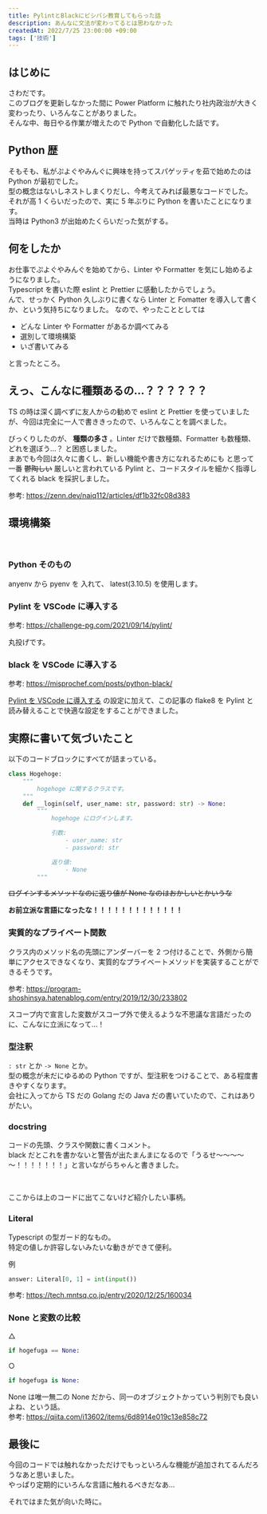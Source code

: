 ```yaml
---
title: PylintとBlackにビシバシ教育してもらった話
description: あんなに文法が変わってるとは思わなかった
createdAt: 2022/7/25 23:00:00 +09:00
tags: ['技術']
---
```


## はじめに

さわだです。  
このブログを更新しなかった間に Power Platform に触れたり社内政治が大きく変わったり、いろんなことがありました。  
そんな中、毎日やる作業が増えたので Python で自動化した話です。

## Python 歴

そもそも、私がぷよぐやみんぐに興味を持ってスパゲッティを茹で始めたのは Python が最初でした。  
型の概念はないしネストしまくりだし、今考えてみれば最悪なコードでした。  
それが高 1 くらいだったので、実に 5 年ぶりに Python を書いたことになります。  
当時は Python3 が出始めたくらいだった気がする。

## 何をしたか

お仕事でぷよぐやみんぐを始めてから、Linter や Formatter を気にし始めるようになりました。  
Typescript を書いた際 eslint と Prettier に感動したからでしょう。  
んで、せっかく Python 久しぶりに書くなら Linter と Fomatter を導入して書くか、という気持ちになりました。
なので、やったこととしては

-   どんな Linter や Formatter があるか調べてみる
-   選別して環境構築
-   いざ書いてみる

と言ったところ。

## えっ、こんなに種類あるの…？？？？？？

TS の時は深く調べずに友人からの勧めで eslint と Prettier を使っていましたが、今回は完全に一人で書ききったので、いろんなことを調べました。

びっくりしたのが、 **種類の多さ** 。Linter だけで数種類、Formatter も数種類、どれを選ぼう…？ と困惑しました。  
まあでも今回は久々に書くし、新しい機能や書き方になれるためにも と思って一番 ~~鬱陶しい~~ 厳しいと言われている Pylint と、コードスタイルを細かく指導してくれる black を採択しました。

参考: https://zenn.dev/naiq112/articles/df1b32fc08d383

## 環境構築

<br>

### Python そのもの

anyenv から pyenv を 入れて、 latest(3.10.5) を使用します。

### Pylint を VSCode に導入する

参考: https://challenge-pg.com/2021/09/14/pylint/

丸投げです。

### black を VSCode に導入する

参考: https://misprochef.com/posts/python-black/

[Pylint を VSCode に導入する](#pylint-を-vscode-に導入する) の設定に加えて、この記事の flake8 を Pylint と読み替えることで快適な設定をすることができました。

## 実際に書いて気づいたこと

以下のコードブロックにすべてが詰まっている。

```python
class Hogehoge:
    """
        hogehoge に関するクラスです。
    """
    def __login(self, user_name: str, password: str) -> None:
        """
            hogehoge にログインします。

            引数:
                - user_name: str
                - password: str

            返り値:
                - None
        """
```

~~ログインするメソッドなのに返り値が None なのはおかしいとかいうな~~

**お前立派な言語になったな！！！！！！！！！！！！！**

### 実質的なプライベート関数

クラス内のメソッド名の先頭にアンダーバーを 2 つ付けることで、外側から簡単にアクセスできなくなり、実質的なプライベートメソッドを実装することができるそうです。

参考: https://program-shoshinsya.hatenablog.com/entry/2019/12/30/233802

スコープ内で宣言した変数がスコープ外で使えるような不思議な言語だったのに、こんなに立派になって…！

### 型注釈

`: str` とか `-> None` とか。  
型の概念が未だにゆるめの Python ですが、型注釈をつけることで、ある程度書きやすくなります。  
会社に入ってから TS だの Golang だの Java だの書いていたので、これはありがたい。

### docstring

コードの先頭、クラスや関数に書くコメント。  
black だとこれを書かないと警告が出たまんまになるので「うるせ～～～～～！！！！！！！」と言いながらちゃんと書きました。

<br>

ここからは上のコードに出てこないけど紹介したい事柄。

### Literal

Typescript の型ガード的なもの。  
特定の値しか許容しないみたいな動きができて便利。

例

```python
answer: Literal[0, 1] = int(input())
```

参考: https://tech.mntsq.co.jp/entry/2020/12/25/160034

### None と変数の比較

△

```python
if hogefuga == None:
```

○

```python
if hogefuga is None:
```

None は唯一無二の None だから、同一のオブジェクトかっていう判別でも良いよね、という話。  
参考: https://qiita.com/i13602/items/6d8914e019c13e858c72

## 最後に

今回のコードでは触れなかっただけでもっといろんな機能が追加されてるんだろうなあと思いました。  
やっぱり定期的にいろんな言語に触れるべきだなあ…

それではまた気が向いた時に。

